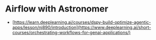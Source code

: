 # Airflow with Astronomer
* [https://learn.deeplearning.ai/courses/dspy-build-optimize-agentic-apps/lesson/nj890/introduction](https://www.deeplearning.ai/short-courses/orchestrating-workflows-for-genai-applications/)

